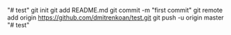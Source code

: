 "# test"  git init git add README.md git commit -m "first commit" git remote add origin https://github.com/dmitrenkoan/test.git git push -u origin master
"# test" 
